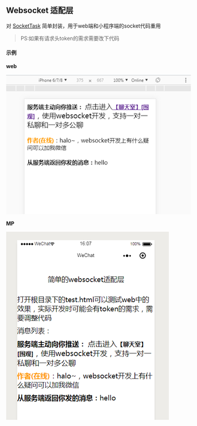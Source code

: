 ## Websocket 适配层

对 [SocketTask](https://developers.weixin.qq.com/miniprogram/dev/api/SocketTask.html) 简单封装，用于web端和小程序端的socket代码重用

> PS:如果有请求头token的需求需要改下代码

#### 示例

**web**

![](web_preview.png)

**MP**

![](mp_preview.png)
